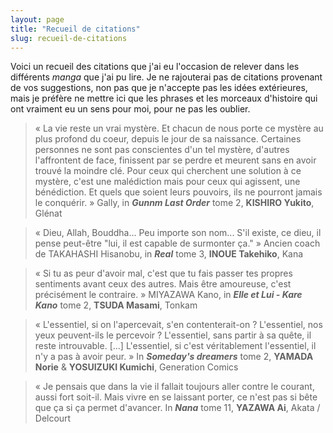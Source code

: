 ```yaml
---
layout: page
title: "Recueil de citations"
slug: recueil-de-citations
---
```


Voici un recueil des citations que j'ai eu l'occasion de relever dans les différents _manga_ que j'ai pu lire. Je ne rajouterai pas de citations provenant de vos suggestions, non pas que je n'accepte pas les idées extérieures, mais je préfère ne mettre ici que les phrases et les morceaux d'histoire qui ont vraiment eu un sens pour moi, pour ne pas les oublier.

> « La vie reste un vrai mystère. Et chacun de nous porte ce mystère au plus profond du coeur, depuis le jour de sa naissance. Certaines personnes ne sont pas conscientes d'un tel mystère, d'autres l'affrontent de face, finissent par se perdre et meurent sans en avoir trouvé la moindre clé. Pour ceux qui cherchent une solution à ce mystère, c'est une malédiction mais pour ceux qui agissent, une bénédiction. Et quels que soient leurs pouvoirs, ils ne pourront jamais le conquérir. » Gally, in **_Gunnm Last Order_** tome 2, **KISHIRO Yukito**, Glénat

> « Dieu, Allah, Bouddha... Peu importe son nom... S'il existe, ce dieu, il pense peut-être "lui, il est capable de surmonter ça." » Ancien coach de TAKAHASHI Hisanobu, in **_Real_** tome 3, **INOUE Takehiko**, Kana

> « Si tu as peur d'avoir mal, c'est que tu fais passer tes propres sentiments avant ceux des autres. Mais être amoureuse, c'est précisément le contraire. » MIYAZAWA Kano, in **_Elle et Lui - Kare Kano_** tome 2, **TSUDA Masami**, Tonkam

> « L'essentiel, si on l'apercevait, s'en contenterait-on ? L'essentiel, nos yeux peuvent-ils le percevoir ? L'essentiel, sans partir à sa quête, il reste introuvable. [...] L'essentiel, si c'est véritablement l'essentiel, il n'y a pas à avoir peur. » In **_Someday's dreamers_** tome 2, **YAMADA Norie** & **YOSUIZUKI Kumichi**, Generation Comics

> « Je pensais que dans la vie il fallait toujours aller contre le courant, aussi fort soit-il. Mais vivre en se laissant porter, ce n'est pas si bête que ça si ça permet d'avancer. In **_Nana_** tome 11, **YAZAWA Ai**, Akata / Delcourt